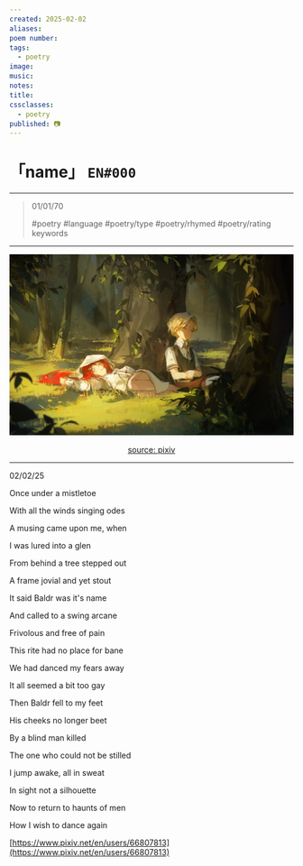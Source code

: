 ```yaml
---
created: 2025-02-02
aliases:
poem number:
tags:
  - poetry
image:
music:
notes:
title:
cssclasses:
  - poetry
published: 📷
---
```

# 「name」 `EN#000`

---

> 01/01/70
>  
> #poetry
> #language
> #poetry/type
> #poetry/rhymed
> #poetry/rating
> keywords

---

![poem-how_I_wish_to_dance_again](../!art/poem-how_I_wish_to_dance_again.jpg)


<center class="img_caption"><a href="https://www.pixiv.net/en/artworks/100468452" class="source-link">source: pixiv</a></center>

---

02/02/25

Once under a mistletoe

With all the winds singing odes

A musing came upon me, when

I was lured into a glen

  

From behind a tree stepped out

A frame jovial and yet stout

It said Baldr was it's name

And called to a swing arcane

  

Frivolous and free of pain

This rite had no place for bane 

We had danced my fears away

It all seemed a bit too gay

  

Then Baldr fell to my feet 

His cheeks no longer beet

By a blind man killed 

The one who could not be stilled

  

I jump awake, all in sweat

In sight not a silhouette

Now to return to haunts of men

How I wish to dance again

  
  

[https://www.pixiv.net/en/users/66807813](https://www.pixiv.net/en/users/66807813)